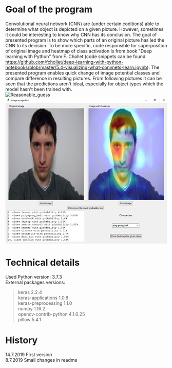 # Goal of the program

Convolutional neural network (CNN) are (under certain coditions) able to determine what object is depicted on a given picture. However, sometimes it could be interesting to know why CNN has its conclusion. The goal of presented program is to show which parts of an original picture has led the CNN to its decision. To be more specific, code responsible for superposition of original image and heatmap of class activation is from book "Deep learning with Python" from F. Chollet (code snippets can be found https://github.com/fchollet/deep-learning-with-python-notebooks/blob/master/5.4-visualizing-what-convnets-learn.ipynb). The presented program enables quick change of image potential classes and compare difference in resulting pictures. From following pictures it can be seen that the predictions aren't ideal, especially for object types which the model hasn't been trained with.  
![Reasonable_guess](examples/reasonable_guess.png)  
![Silly_guess](examples/silly_guess.jpg)  

# Technical details
Used Python version: 3.7.3  
External packages versions:  
> keras 2.2.4  
> keras-applications 1.0.8  
> keras-preprocessing 1.1.0  
> numpy 1.16.2  
> opencv-contrib-python 4.1.0.25  
> pillow 5.4.1  

# History
14.7.2019 First version  
8.7.2019 Small changes in readme
